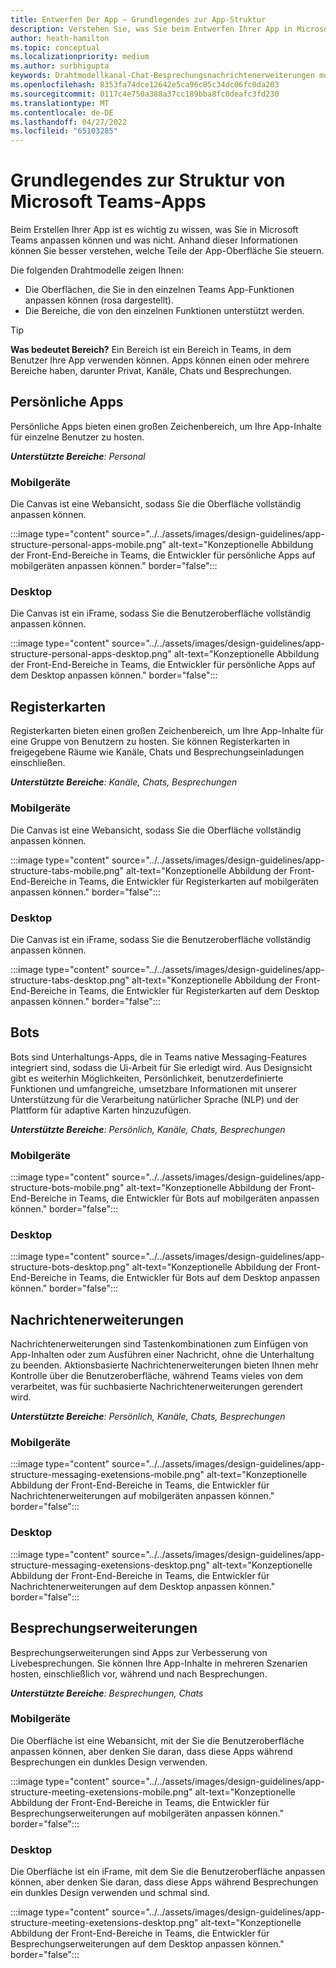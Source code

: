 ```yaml
---
title: Entwerfen Der App – Grundlegendes zur App-Struktur
description: Verstehen Sie, was Sie beim Entwerfen Ihrer App in Microsoft Teams anpassen können und was nicht.
author: heath-hamilton
ms.topic: conceptual
ms.localizationpriority: medium
ms.author: surbhigupta
keywords: Drahtmodellkanal-Chat-Besprechungsnachrichtenerweiterungen mobiler Desktop
ms.openlocfilehash: 8353fa74dce12642e5ca96c85c34dc06fc0da203
ms.sourcegitcommit: 0117c4e750a388a37cc189bba8fc0deafc3fd230
ms.translationtype: MT
ms.contentlocale: de-DE
ms.lasthandoff: 04/27/2022
ms.locfileid: "65103285"
---
```

# <a name="understand-the-microsoft-teams-app-structure"></a>Grundlegendes zur Struktur von Microsoft Teams-Apps

Beim Erstellen Ihrer App ist es wichtig zu wissen, was Sie in Microsoft Teams anpassen können und was nicht. Anhand dieser Informationen können Sie besser verstehen, welche Teile der App-Oberfläche Sie steuern.

Die folgenden Drahtmodelle zeigen Ihnen:

* Die Oberflächen, die Sie in den einzelnen Teams App-Funktionen anpassen können (rosa dargestellt).
* Die Bereiche, die von den einzelnen Funktionen unterstützt werden.

> [!TIP]
> **Was bedeutet Bereich?** Ein Bereich ist ein Bereich in Teams, in dem Benutzer Ihre App verwenden können. Apps können einen oder mehrere Bereiche haben, darunter Privat, Kanäle, Chats und Besprechungen.

## <a name="personal-apps"></a>Persönliche Apps

Persönliche Apps bieten einen großen Zeichenbereich, um Ihre App-Inhalte für einzelne Benutzer zu hosten.

***Unterstützte Bereiche**: Personal*

### <a name="mobile"></a>Mobilgeräte

Die Canvas ist eine Webansicht, sodass Sie die Oberfläche vollständig anpassen können.

:::image type="content" source="../../assets/images/design-guidelines/app-structure-personal-apps-mobile.png" alt-text="Konzeptionelle Abbildung der Front-End-Bereiche in Teams, die Entwickler für persönliche Apps auf mobilgeräten anpassen können." border="false":::

### <a name="desktop"></a>Desktop

Die Canvas ist ein iFrame, sodass Sie die Benutzeroberfläche vollständig anpassen können.

:::image type="content" source="../../assets/images/design-guidelines/app-structure-personal-apps-desktop.png" alt-text="Konzeptionelle Abbildung der Front-End-Bereiche in Teams, die Entwickler für persönliche Apps auf dem Desktop anpassen können." border="false":::

## <a name="tabs"></a>Registerkarten

Registerkarten bieten einen großen Zeichenbereich, um Ihre App-Inhalte für eine Gruppe von Benutzern zu hosten. Sie können Registerkarten in freigegebene Räume wie Kanäle, Chats und Besprechungseinladungen einschließen.

***Unterstützte Bereiche**: Kanäle, Chats, Besprechungen*

### <a name="mobile"></a>Mobilgeräte

Die Canvas ist eine Webansicht, sodass Sie die Oberfläche vollständig anpassen können.

:::image type="content" source="../../assets/images/design-guidelines/app-structure-tabs-mobile.png" alt-text="Konzeptionelle Abbildung der Front-End-Bereiche in Teams, die Entwickler für Registerkarten auf mobilgeräten anpassen können." border="false":::

### <a name="desktop"></a>Desktop

Die Canvas ist ein iFrame, sodass Sie die Benutzeroberfläche vollständig anpassen können.

:::image type="content" source="../../assets/images/design-guidelines/app-structure-tabs-desktop.png" alt-text="Konzeptionelle Abbildung der Front-End-Bereiche in Teams, die Entwickler für Registerkarten auf dem Desktop anpassen können." border="false":::

## <a name="bots"></a>Bots

Bots sind Unterhaltungs-Apps, die in Teams native Messaging-Features integriert sind, sodass die Ui-Arbeit für Sie erledigt wird. Aus Designsicht gibt es weiterhin Möglichkeiten, Persönlichkeit, benutzerdefinierte Funktionen und umfangreiche, umsetzbare Informationen mit unserer Unterstützung für die Verarbeitung natürlicher Sprache (NLP) und der Plattform für adaptive Karten hinzuzufügen.

***Unterstützte Bereiche**: Persönlich, Kanäle, Chats, Besprechungen*

### <a name="mobile"></a>Mobilgeräte

:::image type="content" source="../../assets/images/design-guidelines/app-structure-bots-mobile.png" alt-text="Konzeptionelle Abbildung der Front-End-Bereiche in Teams, die Entwickler für Bots auf mobilgeräten anpassen können." border="false":::

### <a name="desktop"></a>Desktop

:::image type="content" source="../../assets/images/design-guidelines/app-structure-bots-desktop.png" alt-text="Konzeptionelle Abbildung der Front-End-Bereiche in Teams, die Entwickler für Bots auf dem Desktop anpassen können." border="false":::

## <a name="message-extensions"></a>Nachrichtenerweiterungen

Nachrichtenerweiterungen sind Tastenkombinationen zum Einfügen von App-Inhalten oder zum Ausführen einer Nachricht, ohne die Unterhaltung zu beenden. Aktionsbasierte Nachrichtenerweiterungen bieten Ihnen mehr Kontrolle über die Benutzeroberfläche, während Teams vieles von dem verarbeitet, was für suchbasierte Nachrichtenerweiterungen gerendert wird.

***Unterstützte Bereiche**: Persönlich, Kanäle, Chats, Besprechungen*

### <a name="mobile"></a>Mobilgeräte

:::image type="content" source="../../assets/images/design-guidelines/app-structure-messaging-exetensions-mobile.png" alt-text="Konzeptionelle Abbildung der Front-End-Bereiche in Teams, die Entwickler für Nachrichtenerweiterungen auf mobilgeräten anpassen können." border="false":::

### <a name="desktop"></a>Desktop

:::image type="content" source="../../assets/images/design-guidelines/app-structure-messaging-exetensions-desktop.png" alt-text="Konzeptionelle Abbildung der Front-End-Bereiche in Teams, die Entwickler für Nachrichtenerweiterungen auf dem Desktop anpassen können." border="false":::

## <a name="meeting-extensions"></a>Besprechungserweiterungen

Besprechungserweiterungen sind Apps zur Verbesserung von Livebesprechungen. Sie können Ihre App-Inhalte in mehreren Szenarien hosten, einschließlich vor, während und nach Besprechungen.

***Unterstützte Bereiche**: Besprechungen, Chats*

### <a name="mobile"></a>Mobilgeräte

Die Oberfläche ist eine Webansicht, mit der Sie die Benutzeroberfläche anpassen können, aber denken Sie daran, dass diese Apps während Besprechungen ein dunkles Design verwenden.

:::image type="content" source="../../assets/images/design-guidelines/app-structure-meeting-exetensions-mobile.png" alt-text="Konzeptionelle Abbildung der Front-End-Bereiche in Teams, die Entwickler für Besprechungserweiterungen auf mobilgeräten anpassen können." border="false":::

### <a name="desktop"></a>Desktop

Die Oberfläche ist ein iFrame, mit dem Sie die Benutzeroberfläche anpassen können, aber denken Sie daran, dass diese Apps während Besprechungen ein dunkles Design verwenden und schmal sind.

:::image type="content" source="../../assets/images/design-guidelines/app-structure-meeting-exetensions-desktop.png" alt-text="Konzeptionelle Abbildung der Front-End-Bereiche in Teams, die Entwickler für Besprechungserweiterungen auf dem Desktop anpassen können." border="false":::
